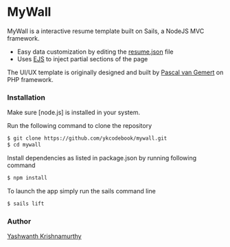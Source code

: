 # MyWall

MyWall is a interactive resume template built on Sails, a NodeJS MVC framework.

  - Easy data customization by editing the [resume.json] file
  - Uses [EJS] to inject partial sections of the page

The UI/UX template is originally designed and built by [Pascal van Gemert] on PHP framework.

### Installation

Make sure [node.js] is installed in your system.

Run the following command to clone the repository

```sh
$ git clone https://github.com/ykcodebook/mywall.git
$ cd mywall
```
Install dependencies as listed in package.json by running following command
```sh
$ npm install
```
To launch the app simply run the sails command line
```sh
$ sails lift
```
### Author
[Yashwanth Krishnamurthy]

   [resume.json]: <https://github.com/ykcodebook/mywall/blob/master/data/resume.json>
   [EJS]: <http://www.embeddedjs.com/>
   [Pascal van Gemert]: <http://www.pascalvangemert.nl/>
   [Yashwanth Krishnamurthy]: <https://ykwall.herokuapp.com>